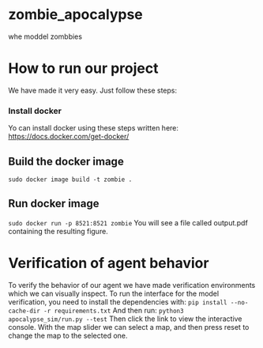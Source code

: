 # zombie_apocalypse
whe moddel zombbies
# How to run our project
We have made it very easy. Just follow these steps:
### Install docker
Yo can install docker using these steps written here:
https://docs.docker.com/get-docker/
## Build the docker image
```sudo docker image build -t zombie .```
## Run docker image
```sudo docker run -p 8521:8521 zombie```
You will see a file called output.pdf containing the resulting figure.

# Verification of agent behavior
To verify the behavior of our agent we have made verification environments which we can visually inspect. To run the
interface for the model verification, you need to install the dependencies with:
```pip install --no-cache-dir -r requirements.txt```
And then run:
```python3 apocalypse_sim/run.py --test```
Then click the link to view the interactive console. With the map slider we can select a map, and then press reset to
change the map to the selected one.